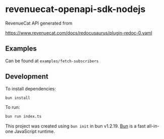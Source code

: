 # revenuecat-openapi-sdk-nodejs

RevenueCat API generated from

https://www.revenuecat.com/docs/redocusaurus/plugin-redoc-0.yaml

## Examples

Can be found at `examples/fetch-subscribers`

## Development

To install dependencies:

```bash
bun install
```

To run:

```bash
bun run index.ts
```

This project was created using `bun init` in bun v1.2.19. [Bun](https://bun.com) is a fast all-in-one JavaScript runtime.
